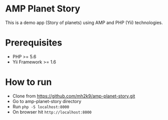 # AMP Planet Story
This is a demo app (Story of planets) using AMP and PHP (Yii) technologies.

# Prerequisites
- PHP >= 5.6
- Yii Framework >= 1.6

# How to run
- Clone from https://github.com/mh2k9/amp-planet-story.git
- Go to amp-planet-story directory
- Run `php -S localhost:8000` 
- On browser hit `http://localhost:8000`

